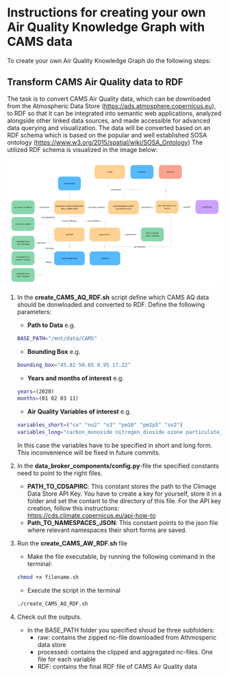 
# Instructions for creating your own Air Quality Knowledge Graph with CAMS data

To create your own Air Quality Knowledge Graph do the following steps:

## Transform CAMS Air Quality data to RDF

The task is to convert CAMS Air Quality data, which can be downloaded from the Atmospheric Data Store (https://ads.atmosphere.copernicus.eu), to RDF so that it can be integrated into semantic web applications, analyzed alongside other linked data sources, and made accessible for advanced data querying and visualization. The data will be converted based on an RDF schema which is based on the popular and well established SOSA ontology (https://www.w3.org/2015/spatial/wiki/SOSA_Ontology) The utilized RDF schema is visualized in the image below:

<img src="../../ontology/AQQA%20ontology.png"
     alt="AQQA RDF Schema"
     style="display: block; margin: 0 auto;"
     width="600" height="300" />

1) In the **create_CAMS_AQ_RDF.sh** script define which CAMS AQ data should be donwloaded and converted to RDF. Define the following parameters:
    - **Path to Data** e.g.
    ```bash 
    BASE_PATH="/mnt/data/CAMS"
    ```
    - **Bounding Box** e.g.
    ```bash 
    bounding_box="45.82 50.65 8.95 17.22"
    ```
    - **Years and months of interest** e.g.
    ```bash 
    years=(2020)
    months=(01 02 03 11)
    ```
    - **Air Quality Variables of interest** e.g.
    ```bash
    variables_short=("co" "no2" "o3" "pm10" "pm2p5" "so2")
    variables_long="carbon_monoxide nitrogen_dioxide ozone particulate_matter_10um particulate_matter_2.5um sulphur_dioxide"
    ```
    In this case the variables have to be specified in short and long form. This inconvenience will be fixed in future commits. 

2) In the **data_broker_components/config.py**-file the specified constants need to point to the right files. 
    - **PATH_TO_CDSAPIRC**: This constant stores the path to the Climage Data Store API Key. You have to create a key for yourself, store it in a folder and set the contant to the directory of this file. For the API key creation, follow this instructions: https://cds.climate.copernicus.eu/api-how-to 
    - **Path_TO_NAMESPACES_JSON**: This constant points to the json file where relevant namespaces their short forms are saved. 

3) Run the **create_CAMS_AW_RDF.sh** file
    - Make the file executable, by running the following command in the terminal:
    ```bash
    chmod +x filename.sh
    ````
    - Execute the script in the terminal
    ```bash
    ./create_CAMS_AQ_RDF.sh
    ```

4) Check out the outputs.
    - In the BASE_PATH folder you specified shoud be three subfolders:
        - raw: contains the zipped nc-file downloaded from Athmosperic data store
        - processed: contains the clipped and aggregated nc-files. One file for each variable
        - RDF: contains the final RDF file of CAMS Air Quality data


